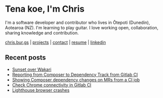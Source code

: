 # Tena koe, I'm Chris

I'm a software developer and contributor who lives in Ōtepoti (Dunedin), Aotearoa (NZ). I'm learning to play guitar. I love working open, collaboration, sharing knowledge and contribution.

[chris.bur.gs](https://chris.bur.gs) | [projects](https://chris.bur.gs/projects/) | [contact](https://chris.bur.gs/contact/) | [resume](https://chris.bur.gs/resume) | [linkedin](https://linkedin.com/in/stephenajulu)

## Recent posts

<!-- BLOG-POST-LIST:START -->
- [Sunset over Wakari](https://chris.bur.gs/sunset-over-wakari/)
- [Reporting from Composer to Dependency Track from Gitlab CI](https://chris.bur.gs/dependency-track-gitlab-ci/)
- [Showing Composer dependency changes on MRs from a CI job](https://chris.bur.gs/composer-changes-from-ci/)
- [Check Chrome connectivity in Gitlab CI](https://chris.bur.gs/chrome-info-gitlab-ci/)
- [Lighthouse browser crashes](https://chris.bur.gs/lighthouse-browser-crashes/)
<!-- BLOG-POST-LIST:END -->
